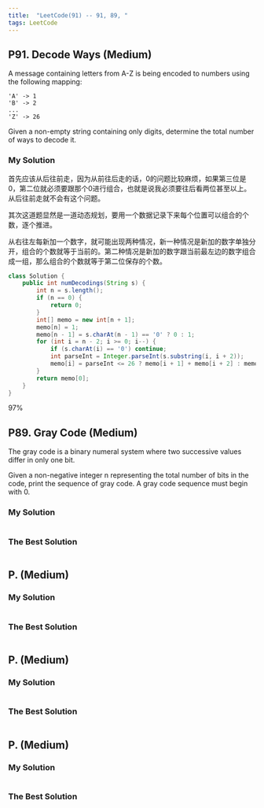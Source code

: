 ```yaml
---
title:  "LeetCode(91) -- 91, 89, "
tags: LeetCode
---
```


## P91. Decode Ways (Medium)

A message containing letters from A-Z is being encoded to numbers using the following mapping:

```
'A' -> 1
'B' -> 2
...
'Z' -> 26
```
Given a non-empty string containing only digits, determine the total number of ways to decode it.

### My Solution

首先应该从后往前走，因为从前往后走的话，0的问题比较麻烦，如果第三位是0，第二位就必须要跟那个0进行组合，也就是说我必须要往后看两位甚至以上。从后往前走就不会有这个问题。

其次这道题显然是一道动态规划，要用一个数据记录下来每个位置可以组合的个数，逐个推进。

从右往左每新加一个数字，就可能出现两种情况，新一种情况是新加的数字单独分开，组合的个数就等于当前的。第二种情况是新加的数字跟当前最左边的数字组合成一组，那么组合的个数就等于第二位保存的个数。

```java
class Solution {
    public int numDecodings(String s) {
        int n = s.length();
        if (n == 0) {
            return 0;
        }
        int[] memo = new int[n + 1];
        memo[n] = 1;
        memo[n - 1] = s.charAt(n - 1) == '0' ? 0 : 1;
        for (int i = n - 2; i >= 0; i--) {
            if (s.charAt(i) == '0') continue;
            int parseInt = Integer.parseInt(s.substring(i, i + 2));
            memo[i] = parseInt <= 26 ? memo[i + 1] + memo[i + 2] : memo[i + 1];
        }
        return memo[0];
    }
}
```
97%

## P89. Gray Code (Medium)

The gray code is a binary numeral system where two successive values differ in only one bit.

Given a non-negative integer n representing the total number of bits in the code, print the sequence of gray code. A gray code sequence must begin with 0.

### My Solution

```java

```



### The Best Solution

```java

```




## P.  (Medium)



### My Solution



```java

```


### The Best Solution

```java

```



## P.  (Medium)


### My Solution

```java

```


### The Best Solution

```java

```



## P.  (Medium)



### My Solution

```java

```



### The Best Solution

```java

```






